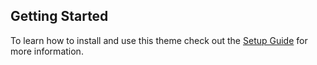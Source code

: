 
## Getting Started

To learn how to install and use this theme check out the [Setup Guide](https://taylantatli.github.io/Moon/moon-theme/) for more information.
